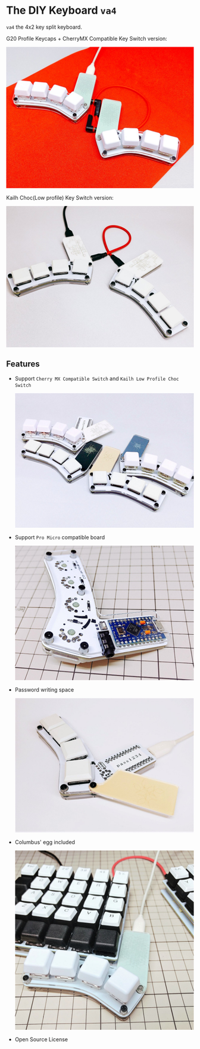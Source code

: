 # The DIY Keyboard `va4`

`va4` the 4x2 key split keyboard.

G20 Profile Keycaps + CherryMX Compatible Key Switch version:

![photo](./images/va4-v0_1_0-01.jpg)

Kailh Choc(Low profile) Key Switch version:

![photo](./images/va4-v0_1_0-02.jpg)

## Features

* Support `Cherry MX Compatible Switch` and `Kailh Low Profile Choc Switch`

  ![photo](./images/va4-v0_1_0-04.jpg)

* Support `Pro Micro` compatible board

  ![photo](./images/va4-v0_1_0-06.jpg)

* Password writing space

  ![photo](./images/va4-v0_1_0-07.jpg)

* Columbus' egg included

  ![photo](./images/va4-v0_1_0-08.jpg)

* Open Source License
